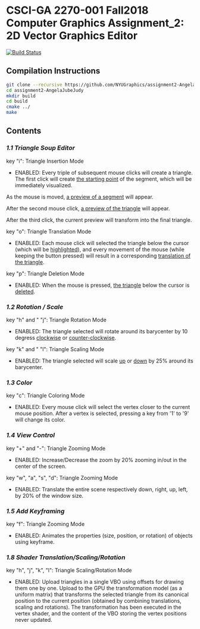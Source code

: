 # CSCI-GA 2270-001 Fall2018 Computer Graphics Assignment_2: 2D Vector Graphics Editor

[![Build Status](https://travis-ci.com/NYUGraphics/assignment2-AngelaJubeJudy.svg?token=sppqB6eFKVufzLrtS82k&branch=master)](https://travis-ci.com/NYUGraphics/assignment2-AngelaJubeJudy)

## Compilation Instructions

```bash
git clone --recursive https://github.com/NYUGraphics/assignment2-AngelaJubeJudy
cd assignment2-AngelaJubeJudy
mkdir build
cd build
cmake ../ 
make
```

## Contents
### *1.1 Triangle Soup Editor*

key "i": Triangle Insertion Mode
* ENABLED: Every triple of subsequent mouse clicks will create a triangle. 
The first click will create [the starting point](/screenshots/1.1_preview_StartingPoint.png) of the segment, which will be immediately visualized. 
 
As the mouse is moved, [a preview of a segment](/screenshots/1.1_preview_Segment.png) will appear.

After the second mouse click, [a preview of the triangle](/screenshots/1.1_preview_Triangle.png) will appear.

After the third click, the current preview will transform into the final triangle.

key "o": Triangle Translation Mode
* ENABLED: Each mouse click will selected the triangle below the cursor (which will be [highlighted](/screenshots/1.1_TriangleTranslationMode_highlight.PNG)), 
and every movement of the mouse (while keeping the button pressed) will result in a corresponding [translation of the triangle](/screenshots/1.1_TriangleTranslationMode_translate.PNG). 

key "p": Triangle Deletion Mode
*  ENABLED: When the mouse is pressed, [the triangle](/screenshots/1.1_TriangleDeletionMode_1.PNG) below the cursor is [deleted](/screenshots/1.1_TriangleDeletionMode_2.PNG).

### *1.2 Rotation / Scale*

key "h" and " "j": Triangle Rotation Mode
* ENABLED: The triangle selected will rotate around its barycenter by 10 degress [clockwise](/screenshots/1.2_TriangleRotationClockwise.PNG) or [counter-clockwise](/screenshots/1.2_TriangleRotationCounterclockwise.PNG). 

key "k" and " "l": Triangle Scaling Mode
* ENABLED: The triangle selected will scale [up](/screenshots/1.2_TriangleScaleUp.PNG) or [down](/screenshots/1.2_TriangleScaleDown.PNG) by 25% around its barycenter. 

### *1.3 Color*

key "c": Triangle Coloring Mode
* ENABLED: Every mouse click will select the vertex closer to the current mouse position. 
After a vertex is selected, pressing a key from '1' to '9' will change its color. 
           
### *1.4 View Control*

key "+" and "-": Triangle Zooming Mode
* ENABLED: Increase/Decrease the zoom by 20% zooming in/out in the center of the screen. 

key "w", "a", "s", "d": Triangle Zooming Mode
* ENABLED: Translate the entire scene respectively down, right, up, left, by 20% of the window size.

### *1.5 Add Keyframing*

key "f": Triangle Zooming Mode
* ENABLED: Animates the properties (size, position, or rotation) of objects using keyframe. 

### *1.8 Shader Translation/Scaling/Rotation*

key "h", "j", "k", "l": Triangle Scaling/Rotation Mode

* ENABLED: Upload triangles in a single VBO using offsets for drawing them one by one. 
Upload to the GPU the transformation model (as a uniform matrix) that transforms the selected triangle from its canonical position to the current position (obtained by combining translations, scaling and rotations). 
The transformation has been executed in the vertex shader, and the content of the VBO storing the vertex positions never updated.
